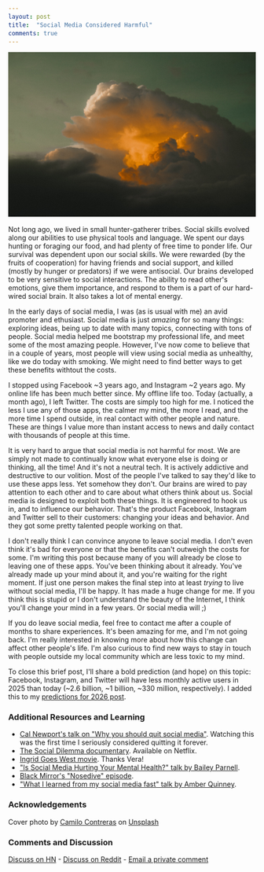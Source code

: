 ```yaml
---
layout: post
title:  "Social Media Considered Harmful"
comments: true
---
```

<img class="cover" src="/img/bye-social-media/cover.jpg">

<span class="first-letter">N</span>ot long ago, we lived in small hunter-gatherer tribes. Social skills evolved along our abilities to use physical tools and language. We spent our days hunting or foraging our food, and had plenty of free time to ponder life. Our survival was dependent upon our social skills. We were rewarded (by the fruits of cooperation) for having friends and social support, and killed (mostly by hunger or predators) if we were antisocial. Our brains developed to be very sensitive to social interactions. The ability to read other's emotions, give them importance, and respond to them is a part of our hard-wired social brain. It also takes a lot of mental energy.

In the early days of social media, I was (as is usual with me) an avid promoter and ethusiast. Social media is just *amazing* for so many things: exploring ideas, being up to date with many topics, connecting with tons of people. Social media helped me bootstrap my professional life, and meet some of the most amazing people. However, I've now come to believe that in a couple of years, most people will view using social media as unhealthy, like we do today with smoking. We might need to find better ways to get these benefits withtout the costs.


I stopped using Facebook ~3 years ago, and Instagram ~2 years ago. My online life has been much better since. My offline life too. Today (actually, a month ago), I left Twitter. The costs are simply too high for me. I noticed the less I use any of those apps, the calmer my mind, the more I read, and the more time I spend outside, in real contact with other people and nature. These are things I value more than instant access to news and daily contact with thousands of people at this time.


It is very hard to argue that social media is not harmful for most. We are simply not made to continually know what everyone else is doing or thinking, all the time! And it's not a neutral tech. It is actively addictive and destructive to our volition. Most of the people I've talked to say they'd like to use these apps less. Yet somehow they don't. Our brains are wired to pay attention to each other and to care about what others think about us. Social media is designed to exploit both these things. It is engineered to hook us in, and to influence our behavior. That's the product Facebook, Instagram and Twitter sell to their customers: changing your ideas and behavior. And they got some pretty talented people working on that.


I don't really think I can convince anyone to leave social media. I don't even think it's bad for everyone or that the benefits can't outweigh the costs for some. I'm writing this post because many of you will already be close to leaving one of these apps. You've been thinking about it already. You've already made up your mind about it, and you're waiting for the right moment. If just one person makes the final step into at least *trying* to live without social media, I'll be happy. It has made a huge change for me. If you think this is stupid or I don't understand the beauty of the Internet, I think you'll change your mind in a few years. Or social media will ;)

If you do leave social media, feel free to contact me after a couple of months to share experiences. It's been amazing for me, and I'm not going back. I'm really interested in knowing more about how this change can affect other people's life. I'm also curious to find new ways to stay in touch with people outside my local community which are less toxic to my mind. 

To close this brief post, I'll share a bold prediction (and hope) on this topic: Facebook, Instagram, and Twitter will have less monthly active users in 2025 than today (~2.6 billion, ~1 billion, ~330 million, respectively). I added this to my [predictions for 2026 post](/2016/03/20/2026/).


### Additional Resources and Learning
- [Cal Newport's talk on "Why you should quit social media"](https://www.ted.com/talks/cal_newport_why_you_should_quit_social_media?language=en). Watching this was the first time I seriously considered quitting it forever.
- [The Social Dilemma documentary](https://www.imdb.com/title/tt11464826/). Available on Netflix.
- [Ingrid Goes West movie](https://www.imdb.com/title/tt5962210/). Thanks Vera!
- ["Is Social Media Hurting Your Mental Health?" talk by Bailey Parnell](https://www.youtube.com/watch?v=Czg_9C7gw0o).
- [Black Mirror's "Nosedive" episode](https://www.imdb.com/title/tt5497778/).
- ["What I learned from my social media fast" talk by Amber Quinney](https://www.youtube.com/watch?v=gM3KIvZO5oU).


### Acknowledgements


<span>Cover photo by <a href="https://unsplash.com/@milo_contreras?utm_source=unsplash&amp;utm_medium=referral&amp;utm_content=creditCopyText">Camilo Contreras</a> on <a href="https://unsplash.com/?utm_source=unsplash&amp;utm_medium=referral&amp;utm_content=creditCopyText">Unsplash</a></span>

### Comments and Discussion
[Discuss on HN](https://news.ycombinator.com/item?id=25524429) - [Discuss on Reddit](https://www.reddit.com/r/simpleliving/comments/kj6j15/social_media_considered_harmful/) - [Email a private comment](mailto:bye-social-media@maraoz.com)
